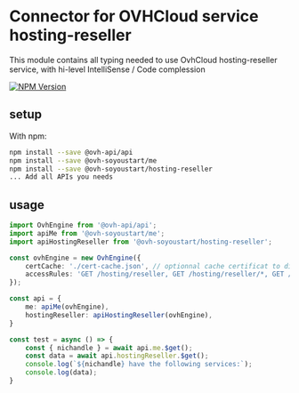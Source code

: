 # Connector for OVHCloud service hosting-reseller

This module contains all typing needed to use OvhCloud hosting-reseller service, with hi-level IntelliSense / Code complession

[![NPM Version](https://img.shields.io/npm/v/@ovh-soyoustart/hosting-reseller.svg?style=flat)](https://www.npmjs.org/package/@ovh-soyoustart/hosting-reseller)

## setup

With npm:
````bash
npm install --save @ovh-api/api
npm install --save @ovh-soyoustart/me
npm install --save @ovh-soyoustart/hosting-reseller
... Add all APIs you needs
````

## usage

````typescript
import OvhEngine from '@ovh-api/api';
import apiMe from '@ovh-soyoustart/me';
import apiHostingReseller from '@ovh-soyoustart/hosting-reseller';

const ovhEngine = new OvhEngine({ 
    certCache: './cert-cache.json', // optionnal cache certificat to disk
    accessRules: 'GET /hosting/reseller, GET /hosting/reseller/*, GET /me', // optionnal limit the requested privileges.
});

const api = {
    me: apiMe(ovhEngine),
    hostingReseller: apiHostingReseller(ovhEngine),
}

const test = async () => {
    const { nichandle } = await api.me.$get();
    const data = await api.hostingReseller.$get();
    console.log(`${nichandle} have the following services:`);
    console.log(data);
}

````